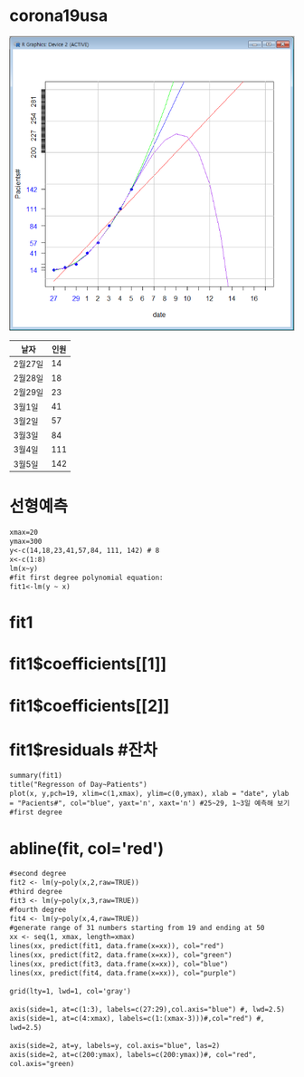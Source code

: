 # corona19usa
![선형예측](./cu0305.PNG)

|날자|인원|
|---|---|
|2월27일 | 14|
|2월28일 | 18|
|2월29일 | 23|
|3월1일 | 41|
|3월2일 | 57|
|3월3일 | 84|
|3월4일 | 111|
|3월5일 | 142|


# 선형예측  
    xmax=20
    ymax=300
    y<-c(14,18,23,41,57,84, 111, 142) # 8
    x<-c(1:8)
    lm(x~y)
    #fit first degree polynomial equation:
    fit1<-lm(y ~ x)
#    fit1
#    fit1$coefficients[[1]]
#    fit1$coefficients[[2]]
#    fit1$residuals #잔차
    summary(fit1)
    title("Regresson of Day~Patients")
    plot(x, y,pch=19, xlim=c(1,xmax), ylim=c(0,ymax), xlab = "date", ylab = "Pacients#", col="blue", yaxt='n', xaxt='n') #25~29, 1~3일 예측해 보기
    #first degree
#    abline(fit, col='red')
    #second degree
    fit2 <- lm(y~poly(x,2,raw=TRUE))
    #third degree
    fit3 <- lm(y~poly(x,3,raw=TRUE))
    #fourth degree
    fit4 <- lm(y~poly(x,4,raw=TRUE))
    #generate range of 31 numbers starting from 19 and ending at 50
    xx <- seq(1, xmax, length=xmax)
    lines(xx, predict(fit1, data.frame(x=xx)), col="red")
    lines(xx, predict(fit2, data.frame(x=xx)), col="green")
    lines(xx, predict(fit3, data.frame(x=xx)), col="blue")
    lines(xx, predict(fit4, data.frame(x=xx)), col="purple")

    grid(lty=1, lwd=1, col='gray')

    axis(side=1, at=c(1:3), labels=c(27:29),col.axis="blue") #, lwd=2.5)
    axis(side=1, at=c(4:xmax), labels=c(1:(xmax-3)))#,col="red") #, lwd=2.5)

    axis(side=2, at=y, labels=y, col.axis="blue", las=2)
    axis(side=2, at=c(200:ymax), labels=c(200:ymax))#, col="red", col.axis="green)

